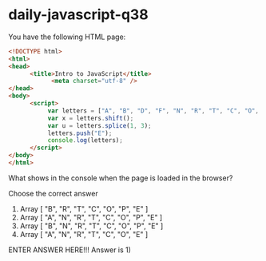 # daily-javascript-q38

You have the following HTML page: 
```html
<!DOCTYPE html> 
<html> 
<head> 
      <title>Intro to JavaScript</title> 
          	<meta charset="utf-8" /> 
</head> 
<body> 
      <script> 
           var letters = ["A", "B", "D", "F", "N", "R", "T", "C", "O", "P"]; 
           var x = letters.shift(); 
           var u = letters.splice(1, 3); 
           letters.push("E"); 
           console.log(letters); 
      </script> 
</body> 
</html> 
```

What shows in the console when the page is loaded in the browser?

Choose the correct answer

1) Array [ "B", "R", "T", "C", "O", "P", "E" ]
2) Array [ "A", "N", "R", "T", "C", "O", "P", "E" ]
3) Array [ "B", "N", "R", "T", "C", "O", "P", "E" ]
4) Array [ "A", "N", "R", "T", "C", "O", "E" ]

ENTER ANSWER HERE!!!
Answer is 1)

